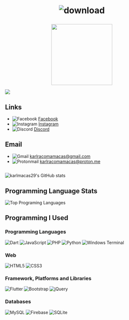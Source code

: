 <h1 align="center"> 
  
![download](https://github.com/karlmacas29/karlmacas29/assets/83496597/ffb6306b-25e5-4d83-8727-83f3893ace0f)

</h1>

<p align="center"><img src="https://github.com/karlmacas29/karlmacas29/assets/83496597/a7af9c63-d85c-41ec-84f4-02f791018457" width="200" heigth="400"></p>

![](https://komarev.com/ghpvc/?username=karlmacas29&color=blueviolet)

## Links

- ![Facebook](https://img.shields.io/badge/Facebook-%231877F2.svg?style=for-the-badge&logo=Facebook&logoColor=white) <a href="https://web.facebook.com/official.karlr.29">Facebook</a>
- ![Instagram](https://img.shields.io/badge/Instagram-%23E4405F.svg?style=for-the-badge&logo=Instagram&logoColor=white) <a href="https://www.instagram.com/karlmacas/?fbclid=IwAR3AfDvwSJT7m1vy4rRm7jifFbXWHWPPil-5GmoN8aHk2WAOiMVgB37BINk">Instagram</a>
- ![Discord](https://img.shields.io/badge/Discord-%235865F2.svg?style=for-the-badge&logo=discord&logoColor=white) <a href="https://discordapp.com/users/Ggmacas#2026">Discord</a>


## Email

- ![Gmail](https://img.shields.io/badge/Gmail-D14836?style=for-the-badge&logo=gmail&logoColor=white) karlracomamacas@gmail.com
- ![Protonmail](https://img.shields.io/badge/ProtonMail-8B89CC?style=for-the-badge&logo=protonmail&logoColor=white) karlracomamacas@proton.me


##

![karlmacas29's GitHub stats](https://github-readme-stats.vercel.app/api?username=karlmacas29&show_icons=true&theme=dracula)

## Programming Language Stats

![Top Programing Languages](https://github-readme-stats.vercel.app/api/top-langs/?username=karlmacas29&layout=pie)

## Programming I Used

<h3>Programming Languages</h3>

![Dart](https://img.shields.io/badge/dart-%230175C2.svg?style=for-the-badge&logo=dart&logoColor=white)
![JavaScript](https://img.shields.io/badge/javascript-%23323330.svg?style=for-the-badge&logo=javascript&logoColor=%23F7DF1E)
![PHP](https://img.shields.io/badge/php-%23777BB4.svg?style=for-the-badge&logo=php&logoColor=white)
![Python](https://img.shields.io/badge/python-3670A0?style=for-the-badge&logo=python&logoColor=ffdd54)
![Windows Terminal](https://img.shields.io/badge/Windows%20Terminal-%234D4D4D.svg?style=for-the-badge&logo=windows-terminal&logoColor=white)

<h3>Web</h3>

![HTML5](https://img.shields.io/badge/html5-%23E34F26.svg?style=for-the-badge&logo=html5&logoColor=white)
![CSS3](https://img.shields.io/badge/css3-%231572B6.svg?style=for-the-badge&logo=css3&logoColor=white)

<h3>Framework, Platforms and Libraries</h3>

![Flutter](https://img.shields.io/badge/Flutter-%2302569B.svg?style=for-the-badge&logo=Flutter&logoColor=white)
![Bootstrap](https://img.shields.io/badge/bootstrap-%238511FA.svg?style=for-the-badge&logo=bootstrap&logoColor=white)
![jQuery](https://img.shields.io/badge/jquery-%230769AD.svg?style=for-the-badge&logo=jquery&logoColor=white)

<h3>Databases</h3>

![MySQL](https://img.shields.io/badge/mysql-%2300f.svg?style=for-the-badge&logo=mysql&logoColor=white)
![Firebase](https://img.shields.io/badge/Firebase-039BE5?style=for-the-badge&logo=Firebase&logoColor=white)
![SQLite](https://img.shields.io/badge/sqlite-%2307405e.svg?style=for-the-badge&logo=sqlite&logoColor=white)


